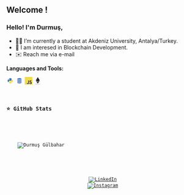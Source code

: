
## Welcome !

### Hello! I'm Durmuş,

- 👨‍💻  I’m currently a student at Akdeniz University, Antalya/Turkey.
- 📱  I am interesed in Blockchain Development.
- ✉️  Reach me via e-mail 



**Languages and Tools:**  

<code><img height="20" src="https://raw.githubusercontent.com/github/explore/80688e429a7d4ef2fca1e82350fe8e3517d3494d/topics/python/python.png"></code>
<code><img height="20" src="https://raw.githubusercontent.com/github/explore/80688e429a7d4ef2fca1e82350fe8e3517d3494d/topics/sql/sql.png"></code>
<code><img height="20" src="https://raw.githubusercontent.com/github/explore/80688e429a7d4ef2fca1e82350fe8e3517d3494d/topics/javascript/javascript.png"></code>
<code><img height="20" src="https://raw.githubusercontent.com/github/explore/80688e429a7d4ef2fca1e82350fe8e3517d3494d/topics/ethereum/ethereum.png">

### ⭐ GitHub Stats

 <p> 
    <img src="https://github-readme-stats.vercel.app/api?username=durmusgulbahar&count_private=true&show_icons=true&theme=default&line" alt="Durmuş Gülbahar" width="420"/> 
 </p>

<div align="center">
<a href="https://www.linkedin.com/in/durmusgulbahar" target="_blank"><img src="https://img.shields.io/badge/LinkedIn-%230077B5.svg?&style=flat-square&logo=linkedin&logoColor=white" alt="LinkedIn"></a>
<a href="https://www.instagram.com/durmusgulbaharr" target="_blank"><img src="https://img.shields.io/badge/Instagram-%23E4405F.svg?&style=flat-square&logo=instagram&logoColor=white" alt="Instagram"></a>
</div>

